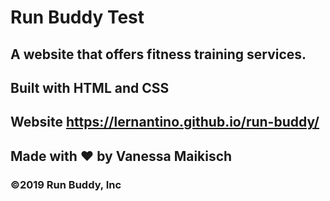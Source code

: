 # Run Buddy Test

## A website that offers fitness training services.

## Built with HTML and CSS

## Website https://lernantino.github.io/run-buddy/

## Made with ❤️ by Vanessa Maikisch

### ©️2019 Run Buddy, Inc 
